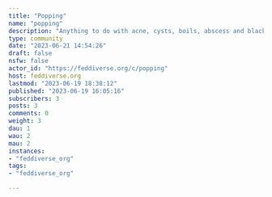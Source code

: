 ```yaml
---
title: "Popping" 
name: "popping"
description: "Anything to do with acne, cysts, boils, abscess and blackhead popping."
type: community
date: "2023-06-21 14:54:26"
draft: false
nsfw: false
actor_id: "https://feddiverse.org/c/popping"
host: feddiverse.org
lastmod: "2023-06-19 18:38:12"
published: "2023-06-19 16:05:16"
subscribers: 3
posts: 3
comments: 0
weight: 3
dau: 1
wau: 2
mau: 2
instances:
- "feddiverse_org"
tags: 
- "feddiverse_org"

---
```

